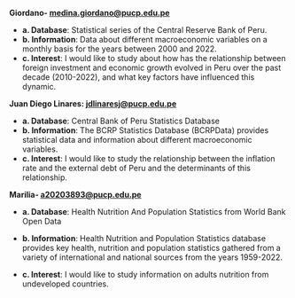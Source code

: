 **Giordano- medina.giordano@pucp.edu.pe**
* **a. Database**: Statistical series of the Central Reserve Bank of Peru.
* **b. Information**: Data about different macroeconomic variables on a monthly basis for the years between 2000 and 2022.
* **c. Interest**:  I would like to study about how has the relationship between foreign investment and economic growth evolved in Peru over the past decade (2010-2022), and what key factors have influenced this dynamic.

**Juan Diego Linares: jdlinaresj@pucp.edu.pe**
* **a.	Database**: Central Bank of Peru Statistics Database 
* **b.	Information**: The BCRP Statistics Database (BCRPData) provides statistical data and information about different macroeconomic variables. 
* **c.	Interest**: I would like to study the relationship between the inflation rate and the external debt of Peru and the determinants of this relationship. 

**Marilia- a20203893@pucp.edu.pe**
* **a. Database**: Health Nutrition And Population Statistics from World Bank Open Data

* **b. Information**: Health Nutrition and Population Statistics database provides key health, nutrition and population statistics gathered from a variety of international and national sources from the years 1959-2022.

* **c. Interest**: I would like to study information on adults nutrition from undeveloped countries. 
